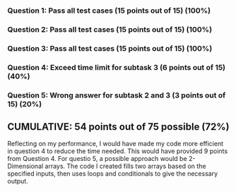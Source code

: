 ### Question 1: Pass all test cases (15 points out of 15) (100%)
### Question 2: Pass all test cases (15 points out of 15) (100%)
### Question 3: Pass all test cases (15 points out of 15) (100%)
### Question 4: Exceed time limit for subtask 3 (6 points out of 15) (40%)
### Question 5: Wrong answer for subtask 2 and 3  (3 points out of 15) (20%)

## CUMULATIVE: 54 points out of 75 possible (72%)
Reflecting on my performance, I would have made my code more efficient in question 4 to reduce the time needed. This would have provided 9 points from Question 4. For questio 5, a possible approach would be 2-Dimensional arrays. The code I created fills two arrays based on the specified inputs, then uses loops and conditionals to give the necessary output. 
